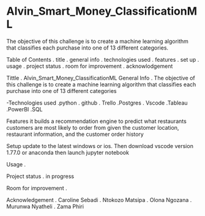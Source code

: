 # Alvin_Smart_Money_ClassificationML
The objective of this challenge is to create a machine learning algorithm that classifies each purchase into one of 13 different categories.

Table of Contents 
. title 
. general info 
. technologies used 
. features 
. set up 
. usage 
. project status 
. room for improvement 
. acknowlodgement

Tittle 
.  Alvin_Smart_Money_ClassificationML
General Info 
. The objective of this challenge is to create a machine learning algorithm that classifies each purchase into one of 13 different categories

-Technologies used 
.python 
. github 
. Trello 
.Postgres 
. Vscode 
.Tableau 
.PowerBI 
.SQL

Features
it builds a recommendation engine to predict what restaurants customers are most likely to order from given the customer location, restaurant information, and the customer order history

Setup update to the latest windows or ios. Then download vscode version 1.77.0 or anaconda then launch jupyter notebook

Usage . 

Project status . in progress

Room for improvement . 

Acknowledgement . Caroline Sebadi . Ntokozo Matsipa . Olona Ngozana . Murunwa Nyatheli . Zama Phiri
